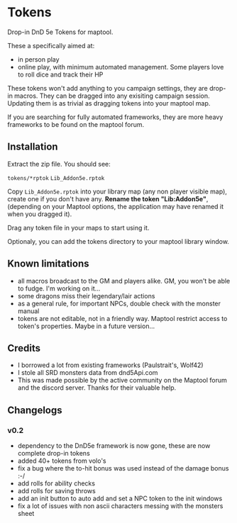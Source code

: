 # Tokens

Drop-in DnD 5e Tokens for maptool.

These a specifically aimed at:
* in person play
* online play, with minimum automated management. Some players love to roll dice and track their HP

These tokens won't add anything to you campaign settings, they are drop-in macros. They can be dragged into any exisiting campaign session.
Updating them is as trivial as dragging tokens into your maptool map.

If you are searching for fully automated frameworks, they are more heavy frameworks to be found on the maptool forum.

## Installation

Extract the zip file.
You should see:

`tokens/*rptok`
`Lib_Addon5e.rptok`

Copy `Lib_Addon5e.rptok` into your library map (any non player visible map), create one if you don't have any. **Rename the token "Lib:Addon5e"**,
(depending on your Maptool options, the application may have renamed it when you dragged it).

Drag any token file in your maps to start using it.

Optionaly, you can add the tokens directory to your maptool library window.

## Known limitations
* all macros broadcast to the GM and players alike. GM, you won't be able to fudge. I'm working on it...
* some dragons miss their legendary/lair actions
* as a general rule, for important NPCs, double check with the monster manual
* tokens are not editable, not in a friendly way. Maptool restrict access to token's properties. Maybe in a future version...

## Credits

* I borrowed a lot from existing frameworks (Paulstrait's, Wolf42)
* I stole all SRD monsters data from dnd5Api.com
* This was made possible by the active community on the Maptool forum and the discord server. Thanks for their valuable help.


## Changelogs
### v0.2
* dependency to the DnD5e framework is now gone, these are now complete drop-in tokens
* added 40+ tokens from volo's
* fix a bug where the to-hit bonus was used instead of the damage bonus :-/
* add rolls for ability checks
* add rolls for saving throws
* add an init button to auto add and set a NPC token to the init windows
* fix a lot of issues with non ascii characters messing with the monsters sheet

